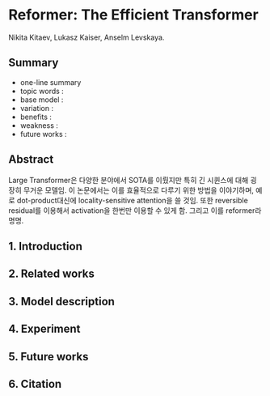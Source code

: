 # Reformer: The Efficient Transformer

Nikita Kitaev, Lukasz Kaiser, Anselm Levskaya.

## Summary

- one-line summary
- topic words : 
- base model : 
- variation : 
- benefits :
- weakness :
- future works :

## Abstract

Large Transformer은 다양한 분야에서 SOTA를 이뤘지만 특히 긴 시퀸스에 대해 굉장히 무거운 모델임. 이 논문에서는 이를 효율적으로 다루기 위한 방법을 이야기하며, 예로 dot-product대신에 locality-sensitive attention을 쓸 것임. 또한 reversible residual를 이용해서 activation을 한번만 이용할 수 있게 함. 그리고 이를 reformer라 명명.

## 1. Introduction



## 2. Related works

## 3. Model description

## 4. Experiment

## 5. Future works

## 6. Citation
